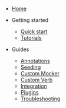 - [Home](/)
- Getting started
  - [Quick start](getting-started/quickstart.md)
  - [Tutorials](getting-started/tutorials.md)

- Guides
  - [Annotations](guides/annotations)
  - [Seeding](guides/seeding)
  - [Custom Mocker](guides/custom-mocker)
  - [Custom Verb](guides/custom-verb)
  - [Integration](guides/integration)
  - [Plugins](guides/plugins)
  - [Troubleshooting](guides/troubleshooting)
